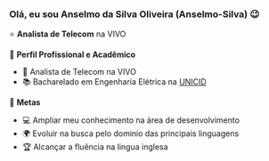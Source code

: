 ### Olá, eu sou Anselmo da Silva Oliveira (Anselmo-Silva) 😉

⭐ **Analista de Telecom** na VIVO

🏢 **Perfil Profissional e Acadêmico**
- 🚀 Analista de Telecom na VIVO
- 📚 Bacharelado em Engenharia Elétrica na [UNICID](https://www.unicid.edu.br/)

🎯 **Metas**
- 💻 Ampliar meu conhecimento na área de desenvolvimento
- 🌍 Evoluir na busca pelo dominio das principais linguagens
- 🏆 Alcançar a fluência na lingua inglesa
